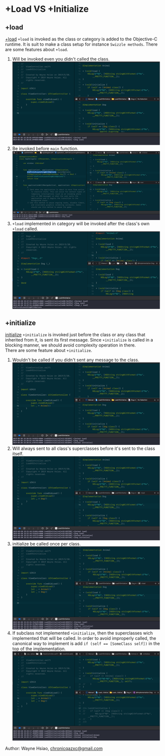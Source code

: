 # +Load VS +Initialize

## +load
[+load](https://developer.apple.com/documentation/objectivec/nsobject/1418815-load)
`+load` is invoked as the class or category is added to the Objective-C runtime. It is suit to make a class setup for instance `Swizzle methods`. There are some features about `+load`.
1. Will be invoked even you didn't called the class.  
![](./Load1.png)  
2. Be invoked before `main` function.
![](./Load2.png)
3. `+load` implemented in category will be invoked after the class's own `+load` called.
![](./Load3.png)

## +initialize
[initialize](https://developer.apple.com/documentation/objectivec/nsobject/1418639-initialize)
`+initialize` is invoked just before the class or any class that inherited from it, is sent its first message.
Since `+initialize` is called in a blocking manner, we should avoid complexity operation in there.  
There are some feature about `+initialize`.
1. Wouldn't be called if you didn't sent any message to the class.  
![](Initialize1.png)  
2. Will always sent to all class's superclasses before it's sent to the class itself. 
![](Initialize2.png)  
3. initialize be called once per class.
![](Initialize3.png)  
4. If subclass not implemented `+initialize`, then the superclasses wich implemented that will be called. In order to avoid improperly called, the canonical way to implement is add `if (self == [SomeClass self])` in the top of the implementation.
![](Initialize4.png)  


Author: Wayne Hsiao, chronicqazxc@gmail.com

